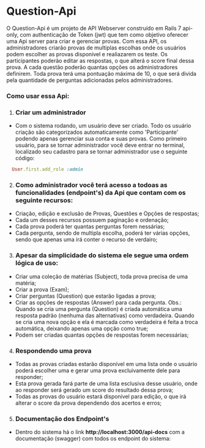 # Question-Api

O Question-Api é um projeto de API Webserver construído em Rails 7 api-only, com authenticação de Token (jwt) que tem como objetivo oferecer uma Api server para criar e gerenciar provas. Com essa API, os administradores criarão provas de multiplas escolhas onde os usuários podem escolher as provas disponível e realiazarem os teste. Os participantes poderão editar as respostas, o que alterá o score final dessa prova. A cada questão poderão quantas opções os administradores definirem. Toda prova terá uma pontuação máxima de 10, o que será divida pela quantidade de perguntas adicionadas pelos administradores.

### Como usar essa Api:
1) ### Criar um administrador 
* Com o sistema rodando, um usuário deve ser criado. Todo os usuário criação são categorizados automaticamente como 'Participante' podendo apenas gerenciar sua conta e suas provas. Como primeiro usuário, para se tornar administrador você deve entrar no terminal, localizado seu cadastro para se tornar administrador use o seguinte código: 
```ruby
  User.first.add_role :admin 
```

2) ### Como administrador você terá acesso a todoas as funcionalidades (endpoint's) da Api que contam com os seguinte recursos:
* Criação, edição e exclusão de Provas, Questões e Opções de respostas;
* Cada um desses recursos possuem paginação e ordenação;
* Cada prova poderá ter quantas perguntas forem nessárias;
* Cada pergunta, sendo de multipla escolha, poderá ter várias opções, sendo que apenas uma irá conter o recurso de verdairo;


3) ### Apesar da simplicidade do sistema ele segue uma ordem lógica de uso:
- Criar uma coleção de matérias (Subject), toda prova precisa de uma matéria;
- Criar a prova (Exam);
- Criar perguntas (Question) que estarão ligadas a prova;
- Criar as opções de respostas (Answer) para cada pergunta. Obs.: Quando se cria uma pergunta (Question) é criada automática uma resposta padrão (nenhuma das alternativas) como verdadeira. Quando se cria uma nova opção e ela é marcada como verdadeira é feita a troca automática, deixando apenas uma opção como true;
- Podem ser criadas quantas opções de respostas forem necessárias;

4) ### Respondendo uma prova
- Todas as provas criadas estarão disponível em uma lista onde o usuário poderá escolher uma e gerar uma prova excluivamente dele para responder;
- Esta prova gerada fará parte de uma lista esclusiva desse usuário, onde ao responder será gerado um score do resultado dessa prova;
- Todas as provas do usuário estará disponível para edição, o que irá alterar o score da prova dependendo dos acertos e erros;

5) ### Documentação dos Endpoint's
- Dentro do sistema há o link <b>http://localhost:3000/api-docs</b> com a documentação (swagger) com todos os endpoint do sistema:


